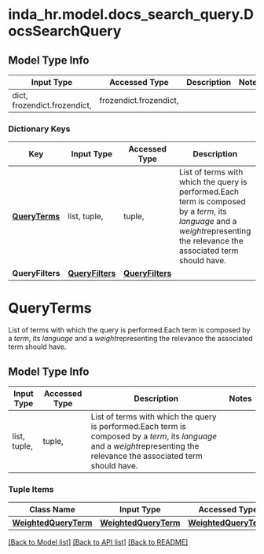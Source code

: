 # inda_hr.model.docs_search_query.DocsSearchQuery

## Model Type Info
Input Type | Accessed Type | Description | Notes
------------ | ------------- | ------------- | -------------
dict, frozendict.frozendict,  | frozendict.frozendict,  |  | 

### Dictionary Keys
Key | Input Type | Accessed Type | Description | Notes
------------ | ------------- | ------------- | ------------- | -------------
**[QueryTerms](#QueryTerms)** | list, tuple,  | tuple,  | List of terms with which the query is performed.Each term is composed by a *term*, its *language* and a *weight*representing the relevance the associated term should have. | 
**QueryFilters** | [**QueryFilters**](QueryFilters.md) | [**QueryFilters**](QueryFilters.md) |  | [optional] 

# QueryTerms

List of terms with which the query is performed.Each term is composed by a *term*, its *language* and a *weight*representing the relevance the associated term should have.

## Model Type Info
Input Type | Accessed Type | Description | Notes
------------ | ------------- | ------------- | -------------
list, tuple,  | tuple,  | List of terms with which the query is performed.Each term is composed by a *term*, its *language* and a *weight*representing the relevance the associated term should have. | 

### Tuple Items
Class Name | Input Type | Accessed Type | Description | Notes
------------- | ------------- | ------------- | ------------- | -------------
[**WeightedQueryTerm**](WeightedQueryTerm.md) | [**WeightedQueryTerm**](WeightedQueryTerm.md) | [**WeightedQueryTerm**](WeightedQueryTerm.md) |  | 

[[Back to Model list]](../../README.md#documentation-for-models) [[Back to API list]](../../README.md#documentation-for-api-endpoints) [[Back to README]](../../README.md)

